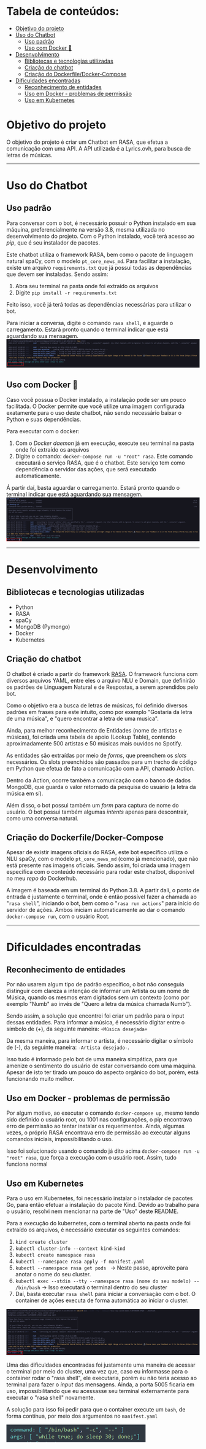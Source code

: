 # Tabela de conteúdos:
- [Objetivo do projeto](#objetivo-do-projeto)
- [Uso do Chatbot](#uso-do-chatbot)
  * [Uso padrão](#uso-padrão)
  * [Uso com Docker :whale2:](#uso-com-docker)
- [Desenvolvimento](#desenvolvimento)
  * [Bibliotecas e tecnologias utilizadas](#bibliotecas-e-tecnologias-utilizadas)
  * [Criação do chatbot](#criação-do-chatbot)
  * [Criação do Dockerfile/Docker-Compose](#criação-do-dockerfiledocker-compose)
- [Dificuldades encontradas](#dificuldades-encontradas)
  * [Reconhecimento de entidades](#reconhecimento-de-entidades)
  * [Uso em Docker - problemas de permissão](#uso-em-docker---problemas-de-permissão)
  * [Uso em Kubernetes](#uso-em-kubernetes)

# Objetivo do projeto
O objetivo do projeto é criar um Chatbot em RASA, que efetua a comunicação com uma API. A API utilizada é a Lyrics.ovh, para busca de letras de músicas.

---
# Uso do Chatbot
## Uso padrão
Para conversar com o bot, é necessário possuir o Python instalado em sua máquina, preferencialmente na versão 3.8, mesma utilizada no desenvolvimento do projeto.
Com o Python instalado, você terá acesso ao *pip*, que é seu instalador de pacotes.

Este chatbot utiliza o framework RASA, bem como o pacote de linguagem natural spaCy, com o modelo ```pt_core_news_md```. Para facilitar a instalação, existe um arquivo ```requirements.txt``` que já possui todas as dependências que devem ser instaladas. Sendo assim:

1. Abra seu terminal na pasta onde foi extraído os arquivos
2. Digite ```pip install -r requirements.txt```

Feito isso, você já terá todas as dependências necessárias para utilizar o bot.

Para iniciar a conversa, digite o comando ```rasa shell```, e aguarde o carregamento. Estará pronto quando o terminal indicar que está aguardando sua mensagem.
![Exemplo](assets/yourinput.png)

## Uso com Docker :whale2:
Caso você possua o Docker instalado, a instalação pode ser um pouco facilitada. O Docker permite que você utilize uma imagem configurada exatamente para o uso deste chatbot, não sendo necessário baixar o Python e suas dependências.

Para executar com o docker:
1. Com o _Docker daemon_ já em execução, execute seu terminal na pasta onde foi extraído os arquivos
2. Digite o comando: ```docker-compose run -u "root" rasa```. Este comando executará o serviço RASA, que é o chatbot. Este serviço tem como dependência o servidor das ações, que será executado automaticamente.

Á partir daí,  basta aguardar o carregamento. Estará pronto quando o terminal indicar que está aguardando sua mensagem.
![Exemplo2](assets/yourinputdocker.png)

---
# Desenvolvimento
## Bibliotecas e tecnologias utilizadas
- Python
- RASA
- spaCy
- MongoDB (Pymongo)
- Docker
- Kubernetes

## Criação do chatbot
O chatbot é criado a partir do framework [RASA](https://rasa.com/). O framework funciona com diversos arquivos YAML, entre eles o arquivo NLU e Domain, que definirão os padrões de Linguagem Natural e de Respostas, a serem aprendidos pelo bot.

Como o objetivo era a busca de letras de músicas, foi definido diversos padrões em frases para este intuito, como por exemplo "Gostaria da letra de uma música", e "quero encontrar a letra de uma musica".

Ainda, para melhor reconhecimento de Entidades (nome de artistas e músicas), foi criada uma tabela de apoio (Lookup Table), contendo aproximadamente 500 artistas e 50 músicas mais ouvidos no Spotify.

As entidades são extraídas por meio de _forms_, que preenchem os _slots_ necessários. Os slots preenchidos são passados para um trecho de código em Python que efetua de fato a comunicação com a API, chamado Action.

Dentro da Action, ocorre também a comunicação com o banco de dados MongoDB, que guarda o valor retornado da pesquisa do usuário (a letra da música em sí).

Além disso, o bot possui também um _form_ para captura de nome do usuário. O bot possui também algumas _intents_ apenas para descontrair, como uma conversa natural.

## Criação do Dockerfile/Docker-Compose
Apesar de existir imagens oficiais do RASA, este bot específico utiliza o NLU spaCy, com o modelo `pt_core_news_md` (como já mencionado), que não está presente nas imagens oficiais. Sendo assim, foi criada uma imagem específica com o conteúdo necessário para rodar este chatbot, disponível no meu _repo_ do Dockerhub.

A imagem é baseada em um terminal do Python 3.8. A partir dalí, o ponto de entrada é justamente o terminal, onde é então possível fazer a chamada ao "```rasa shell```", iniciando o bot, bem como o "```rasa run actions```" para início do servidor de ações. Ambos iniciam automaticamente ao dar o comando ```docker-compose run```, com o usuário Root.


---
# Dificuldades encontradas
## Reconhecimento de entidades
Por não usarem algum tipo de padrão específico, o bot não conseguia distinguir com clareza a intenção de informar um Artista ou um nome de Música, quando os mesmos eram digitados sem um contexto (como por exemplo "Numb" ao invés de "Quero a letra da música chamada Numb"). 

Sendo assim, a solução que encontrei foi criar um padrão para o input dessas entidades. Para informar a música, é necessário digitar entre o símbolo de (+), da seguinte maneira: ```+Música desejada+```

Da mesma maneira, para informar o artista, é necessário digitar o símbolo de (-), da seguinte maneira: ```-Artista desejado-```.

Isso tudo é informado pelo bot de uma maneira simpática, para que amenize o sentimento do usuário de estar conversando com uma máquina.
Apesar de isto ter tirado um pouco do aspecto orgânico do bot, porém, está funcionando muito melhor.

## Uso em Docker - problemas de permissão
Por algum motivo, ao executar o comando ```docker-compose up```, mesmo tendo sido definido o usuário root, ou 1001 nas configurações, o pip encontrava erro de permissão ao tentar instalar os requerimentos. Ainda, algumas vezes, o próprio RASA encontrava erro de permissão ao executar alguns comandos iniciais, impossibilitando o uso.

Isso foi solucionado usando o comando já dito acima ```docker-compose run -u "root" rasa```, que força a execução com o usuário root. Assim, tudo funciona normal

## Uso em Kubernetes
Para o uso em Kubernetes, foi necessário instalar o instalador de pacotes Go, para então efetuar a instalação do pacote Kind. Devido ao trabalho para o usuário, resolvi nem mencionar na parte de "Uso" deste README.

Para a execução do kubernetes, com o terminal aberto na pasta onde foi extraído os arquivos, é necessário executar os seguintes comandos:

1. ```kind create cluster```
2. ```kubectl cluster-info --context kind-kind```
3. ```kubectl create namespace rasa```
4. ```kubectl --namespace rasa apply -f manifest.yaml```
5. ```kubectl --namespace rasa get pods ``` -> Neste passo, aproveite para anotar o nome do seu cluster.
6. ```kubectl exec --stdin --tty --namespace rasa (nome do seu modelo) -- /bin/bash``` -> Isso executará o terminal dentro do seu cluster
7. Daí, basta executar ```rasa shell``` para iniciar a conversação com o bot. O container de ações executa de forma automática ao iniciar o cluster.

![Kubernete](assets/yourinputkuber.png)

Uma das dificuldades encontradas foi justamente uma maneira de acessar o terminal por meio do cluster, uma vez que, caso eu informasse para o container rodar o "rasa shell", ele executaria, porém eu não teria acesso ao terminal para fazer o _input_ das mensagens. Ainda, a porta 5005 ficaria em uso, impossibilitando que eu acessasse seu terminal externamente para executar o "rasa shell" novamente.

A solução para isso foi pedir para que o container execute um `bash`, de forma contínua, por meio dos argumentos no ```manifest.yaml```

![BinBash](assets/binbash.png)
